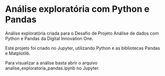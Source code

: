 # Análise exploratória com Python e Pandas

Análise exploratória criada para o Desafio de Projeto Análise de dados com Python e Pandas da Digital Innovation One.

Este projeto foi criado no Jupyter, utilizando Python e as bibliotecas Pandas e Matplotlib.

Para visualizar a análise basta abrir o arquivo analise_exploratoria_pandas.ipynb no Jupyter.
